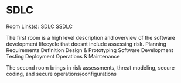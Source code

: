 # SDLC

Room Link(s): 
[SDLC](https://tryhackme.com/r/room/sdlc)
[SSDLC](https://tryhackme.com/r/room/securesdlc)

The first room is a high level description and overview of the software development lifecycle that doesnt include assessing risk.
Planning
Requirements Definition
Design & Prototyping
Software Development
Testing
Deployment
Operations & Maintenance

The second room brings in risk assessments, threat modeling, secure coding, and secure operations/configurations
